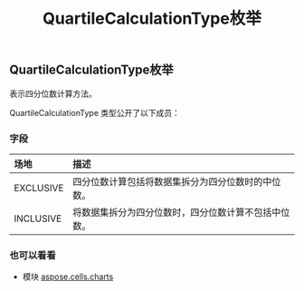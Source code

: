 ﻿---
title: QuartileCalculationType枚举
second_title: Aspose.Cells for Python via .NET API 参考资料
description:
type: docs
weight: 600
url: /zh/python-net/aspose.cells.charts/quartilecalculationtype/
is_root: false
---
##  QuartileCalculationType枚举
表示四分位数计算方法。



QuartileCalculationType 类型公开了以下成员：

### 字段
|场地|描述|
| :- | :- |
| EXCLUSIVE |四分位数计算包括将数据集拆分为四分位数时的中位数。|
| INCLUSIVE |将数据集拆分为四分位数时，四分位数计算不包括中位数。|



### 也可以看看
* 模块 [aspose.cells.charts](..)
